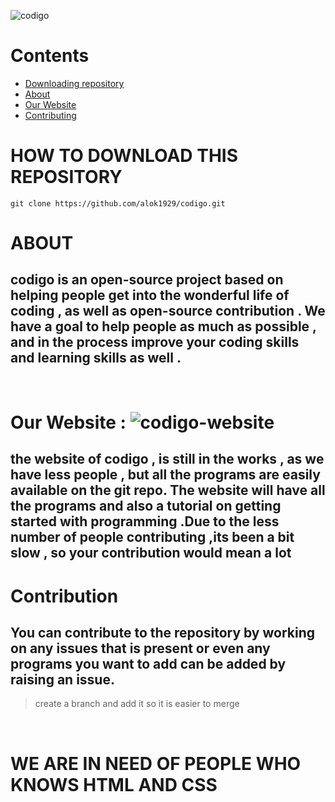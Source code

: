 
![codigo](https://github.com/alok1929/codigo/blob/master/coddigo.png?raw=true)

# Contents  

- [Downloading repository](#downloading-repository)
- [About](#about)
- [Our Website](#our-website)
- [Contributing](#contribution)

# HOW TO DOWNLOAD THIS REPOSITORY

` git clone https://github.com/alok1929/codigo.git `

# ABOUT

## **codigo** is an open-source project based on helping people get into the wonderful life of coding , as well as open-source contribution . We have a goal to help people as much as possible , and in the process improve your coding skills and learning skills as well .
<br>

# Our Website : ![codigo-website](https://alok1929.github.io/codigo/)

## the website of codigo , is still in the works , as we have less people , but all the programs are easily available on the git repo. The website will have all the programs and also a tutorial on getting started with programming .Due to the less number of people contributing ,its been a bit slow , so your contribution would mean a lot 

# Contribution

## You can contribute to the repository by working on any issues that is present or even any programs you want to add can be added by raising an issue.

> create a branch and add it so it is easier to merge

<br>

# WE ARE IN NEED OF PEOPLE WHO KNOWS HTML AND CSS 
